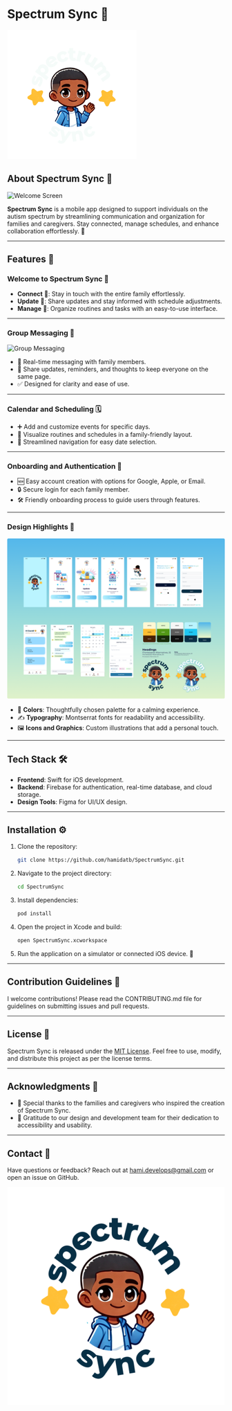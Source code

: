 # Spectrum Sync 🌟

<img src="./FigmaDesigns/LogoWhite.png" alt="Spectrum Sync Logo" width="300" />


## About Spectrum Sync 🧩
![Welcome Screen](./FigmaDesigns/WelcomeTo.png)

**Spectrum Sync** is a mobile app designed to support individuals on the autism spectrum by streamlining communication and organization for families and caregivers. Stay connected, manage schedules, and enhance collaboration effortlessly. 💙

---

## Features 🚀

### Welcome to Spectrum Sync 🎉


- **Connect** 🤝: Stay in touch with the entire family effortlessly.
- **Update** 🔄: Share updates and stay informed with schedule adjustments.
- **Manage** 📅: Organize routines and tasks with an easy-to-use interface.

---

### Group Messaging 💬
![Group Messaging](./FigmaDesigns/MssgAndCal.png)

- 📡 Real-time messaging with family members.
- 🔔 Share updates, reminders, and thoughts to keep everyone on the same page.
- ✅ Designed for clarity and ease of use.

---

### Calendar and Scheduling 🗓️

- ➕ Add and customize events for specific days.
- 👀 Visualize routines and schedules in a family-friendly layout.
- 🧭 Streamlined navigation for easy date selection.

---

### Onboarding and Authentication 🔐

- 🆕 Easy account creation with options for Google, Apple, or Email.
- 🔒 Secure login for each family member.
- 🛠️ Friendly onboarding process to guide users through features.

---

### Design Highlights 🎨
![Design Overview](./FigmaDesigns/AllDesigns.png)

- 🎨 **Colors**: Thoughtfully chosen palette for a calming experience.
- ✍️ **Typography**: Montserrat fonts for readability and accessibility.
- 🖼️ **Icons and Graphics**: Custom illustrations that add a personal touch.

---

## Tech Stack 🛠️

- **Frontend**: Swift for iOS development.
- **Backend**: Firebase for authentication, real-time database, and cloud storage.
- **Design Tools**: Figma for UI/UX design.

---

## Installation ⚙️

1. Clone the repository:
   ```bash
   git clone https://github.com/hamidatb/SpectrumSync.git
   ```

2. Navigate to the project directory:
   ```bash
   cd SpectrumSync
   ```

3. Install dependencies:
   ```bash
   pod install
   ```

4. Open the project in Xcode and build:
   ```bash
   open SpectrumSync.xcworkspace
   ```

5. Run the application on a simulator or connected iOS device. 📱

---

## Contribution Guidelines 🤝

I welcome contributions! Please read the CONTRIBUTING.md file for guidelines on submitting issues and pull requests.

---

## License 📄

Spectrum Sync is released under the [MIT License](./LICENSE). Feel free to use, modify, and distribute this project as per the license terms.

---

## Acknowledgments 🙏

- 🌟 Special thanks to the families and caregivers who inspired the creation of Spectrum Sync.
- 🎉 Gratitude to our design and development team for their dedication to accessibility and usability.

---

## Contact 📩

Have questions or feedback? Reach out at [hami.develops@gmail.com](mailto:hami.develops@gmail.com) or open an issue on GitHub.

![Footer Logo](./FigmaDesigns/LogoDark.png)
